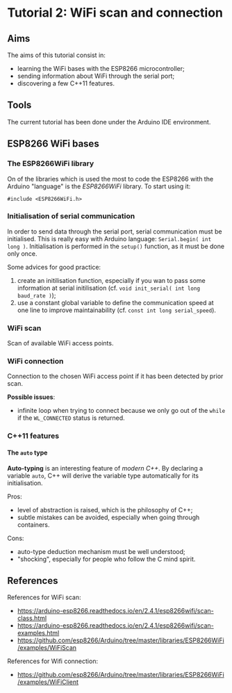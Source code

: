 # Tutorial 2: WiFi scan and connection



## Aims

The aims of this tutorial consist in:
* learning the WiFi bases with the ESP8266 microcontroller;
* sending information about WiFi through the serial port;
* discovering a few C++11 features.



## Tools

The current tutorial has been done under the Arduino IDE environment.



## ESP8266 WiFi bases

### The ESP8266WiFi library

On of the libraries which is used the most to code the ESP8266 with the Arduino "language" is the *ESP8266WiFi* library.
To start using it:

	#include <ESP8266WiFi.h>
	

### Initialisation of serial communication

In order to send data through the serial port, serial communication must be initialised.
This is really easy with Arduino language: `Serial.begin( int long )`.
Initialisation is performed in the `setup()` function, as it must be done only once.

Some advices for good practice:
1. create an initilisation function, especially if you wan to pass some information at serial initilisation (cf. `void init_serial( int long baud_rate )`);
2. use a constant global variable to define the communication speed at one line to improve maintainability (cf. `const int long serial_speed`).


### WiFi scan

Scan of available WiFi access points.


### WiFi connection

Connection to the chosen WiFi access point if it has been detected by prior scan.

**Possible issues**:
* infinite loop when trying to connect because we only go out of the `while` if the `WL_CONNECTED` status is returned.

	
### C++11 features

#### The `auto` type

**Auto-typing** is an interesting feature of *modern C++*.
By declaring a variable `auto`, C++ will derive the variable type automatically for its initialisation.

Pros:
* level of abstraction is raised, which is the philosophy of C++;
* subtle mistakes can be avoided, especially when going through containers.

Cons:
* auto-type deduction mechanism must be well understood;
* "shocking", especially for people who follow the C mind spirit.



## References

References for WiFi scan:
* https://arduino-esp8266.readthedocs.io/en/2.4.1/esp8266wifi/scan-class.html
* https://arduino-esp8266.readthedocs.io/en/2.4.1/esp8266wifi/scan-examples.html
* https://github.com/esp8266/Arduino/tree/master/libraries/ESP8266WiFi/examples/WiFiScan

References for Wifi connection:
* https://github.com/esp8266/Arduino/tree/master/libraries/ESP8266WiFi/examples/WiFiClient